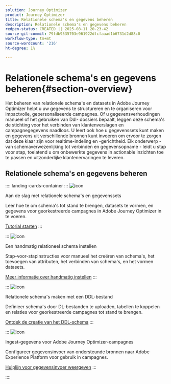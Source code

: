 ```yaml
---
solution: Journey Optimizer
product: Journey Optimizer
title: Relationele schema's en gegevens beheren
description: Relationele schema's en gegevens beheren
redpen-status: CREATED_||_2025-08-11_20-23-42
source-git-commit: 79fdb9535703e961922dfcfaaad1b6731d2d88c0
workflow-type: tm+mt
source-wordcount: '216'
ht-degree: 1%

---
```



# Relationele schema&#39;s en gegevens beheren{#section-overview}

Het beheren van relationele schema&#39;s en datasets in Adobe Journey Optimizer helpt u uw gegevens te structureren en te organiseren voor impactvolle, gepersonaliseerde campagnes. Of u gegevensverhoudingen manueel of het gebruiken van Ddl- dossiers bepaalt, leggen deze schema&#39;s de stichting voor het verbinden van klantenverslagen en campagnegegevens naadloos. U leert ook hoe u gegevenssets kunt maken en gegevens uit verschillende bronnen kunt invoeren om ervoor te zorgen dat deze klaar zijn voor realtime-indeling en -gerichtheid. Elk onderwerp - van schemaverwezenlijking tot verbinden en gegevensopname - leidt u stap voor stap, toelatend u om onbewerkte gegevens in actionable inzichten toe te passen en uitzonderlijke klantenervaringen te leveren.

## Relationele schema&#39;s en gegevens beheren

:::: landing-cards-container
:::
![icon](https://cdn.experienceleague.adobe.com/icons/circle-play.svg?lang=nl-NL)

Aan de slag met relationele schema&#39;s en gegevenssets

Leer hoe te om schema&#39;s tot stand te brengen, datasets te vormen, en gegevens voor georkestreerde campagnes in Adobe Journey Optimizer in te voeren.

[Tutorial starten](../using/orchestrated/gs-schemas.md)
:::

:::
![icon](https://cdn.experienceleague.adobe.com/icons/list-check.svg?lang=nl-NL)

Een handmatig relationeel schema instellen

Stap-voor-stapinstructies voor manueel het creëren van schema&#39;s, het toevoegen van attributen, het verbinden van schema&#39;s, en het vormen datasets.

[Meer informatie over handmatig instellen](../using/orchestrated/manual-schema.md)
:::

:::
![icon](https://cdn.experienceleague.adobe.com/icons/code-branch.svg?lang=nl-NL)

Relationele schema&#39;s maken met een DDL-bestand

Definieer schema&#39;s door DL-bestanden te uploaden, tabellen te koppelen en relaties voor georkestreerde campagnes tot stand te brengen.

[Ontdek de creatie van het DDL-schema](../using/orchestrated/file-upload-schema.md)
:::

:::
![icon](https://cdn.experienceleague.adobe.com/icons/gear.svg?lang=nl-NL)

Ingest-gegevens voor Adobe Journey Optimizer-campagnes

Configureer gegevensinvoer van ondersteunde bronnen naar Adobe Experience Platform voor gebruik in campagnes.

[Hulplijn voor gegevensinvoer weergeven](../using/orchestrated/ingest-data.md)
:::

::::
